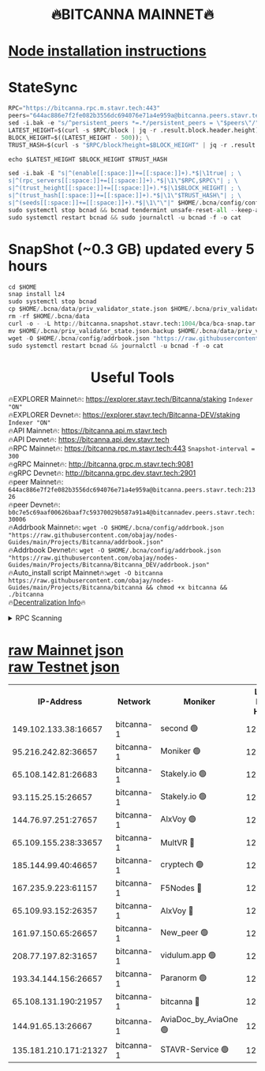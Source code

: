 <h1 align="center"> 🔥BITCANNA MAINNET🔥</h1>


[Node installation instructions](https://github.com/obajay/nodes-Guides/tree/main/Projects/Bitcanna)
=

# StateSync
```python
RPC="https://bitcanna.rpc.m.stavr.tech:443"
peers="644ac886e7f2fe082b3556dc694076e71a4e959a@bitcanna.peers.stavr.tech:21326"
sed -i.bak -e "s/^persistent_peers *=.*/persistent_peers = \"$peers\"/" $HOME/.bcna/config/config.toml
LATEST_HEIGHT=$(curl -s $RPC/block | jq -r .result.block.header.height); \
BLOCK_HEIGHT=$((LATEST_HEIGHT - 500)); \
TRUST_HASH=$(curl -s "$RPC/block?height=$BLOCK_HEIGHT" | jq -r .result.block_id.hash)

echo $LATEST_HEIGHT $BLOCK_HEIGHT $TRUST_HASH

sed -i.bak -E "s|^(enable[[:space:]]+=[[:space:]]+).*$|\1true| ; \
s|^(rpc_servers[[:space:]]+=[[:space:]]+).*$|\1\"$RPC,$RPC\"| ; \
s|^(trust_height[[:space:]]+=[[:space:]]+).*$|\1$BLOCK_HEIGHT| ; \
s|^(trust_hash[[:space:]]+=[[:space:]]+).*$|\1\"$TRUST_HASH\"| ; \
s|^(seeds[[:space:]]+=[[:space:]]+).*$|\1\"\"|" $HOME/.bcna/config/config.toml
sudo systemctl stop bcnad && bcnad tendermint unsafe-reset-all --keep-addr-book
sudo systemctl restart bcnad && sudo journalctl -u bcnad -f -o cat
```
# SnapShot (~0.3 GB) updated every 5 hours
```python
cd $HOME
snap install lz4
sudo systemctl stop bcnad
cp $HOME/.bcna/data/priv_validator_state.json $HOME/.bcna/priv_validator_state.json.backup
rm -rf $HOME/.bcna/data
curl -o - -L http://bitcanna.snapshot.stavr.tech:1004/bca/bca-snap.tar.lz4 | lz4 -c -d - | tar -x -C $HOME/.bcna --strip-components 2
mv $HOME/.bcna/priv_validator_state.json.backup $HOME/.bcna/data/priv_validator_state.json
wget -O $HOME/.bcna/config/addrbook.json "https://raw.githubusercontent.com/obajay/nodes-Guides/main/Projects/Bitcanna/addrbook.json"
sudo systemctl restart bcnad && journalctl -u bcnad -f -o cat
```

 <h1 align="center"> Useful Tools</h1>

🔥EXPLORER Mainnet🔥:    https://explorer.stavr.tech/Bitcanna/staking          `Indexer "ON"` \
🔥EXPLORER Devnet🔥:     https://explorer.stavr.tech/Bitcanna-DEV/staking     `Indexer "ON"` \
🔥API Mainnet🔥:         https://bitcanna.api.m.stavr.tech \
🔥API Devnet🔥:          https://bitcanna.api.dev.stavr.tech \
🔥RPC Mainnet🔥:         https://bitcanna.rpc.m.stavr.tech:443         `Snapshot-interval = 300` \
🔥gRPC Mainnet🔥:        http://bitcanna.grpc.m.stavr.tech:9081 \
🔥gRPC Devnet🔥:         http://bitcanna.grpc.dev.stavr.tech:2901 \
🔥peer Mainnet🔥:        `644ac886e7f2fe082b3556dc694076e71a4e959a@bitcanna.peers.stavr.tech:21326` \
🔥peer Devnet🔥:         `b0c7e5c69aaf00626baaf7c59370029b587a91a4@bitcannadev.peers.stavr.tech:30006` \
🔥Addrbook Mainnet🔥:    ```wget -O $HOME/.bcna/config/addrbook.json "https://raw.githubusercontent.com/obajay/nodes-Guides/main/Projects/Bitcanna/addrbook.json"``` \
🔥Addrbook Devnet🔥:    ```wget -O $HOME/.bcna/config/addrbook.json "https://raw.githubusercontent.com/obajay/nodes-Guides/main/Projects/Bitcanna/Bitcanna_DEV/addrbook.json"``` \
🔥Auto_install script Mainnet🔥:```wget -O bitcanna https://raw.githubusercontent.com/obajay/nodes-Guides/main/Projects/Bitcanna/bitcanna && chmod +x bitcanna && ./bitcanna``` \
🔥[Decentralization Info](https://github.com/obajay/StateSync-snapshots/tree/main/Projects/Bitcanna/Decentralization)🔥


<details>
<summary>RPC Scanning</summary>

<h2 align="center"> We scan nodes in real time every 4 hours. And we provide the final result of RPC endpoints.
We cannot influence the operation of these nodes in any way. </h2>


```python
If Voting Power is higher than 0 --> then the Node is a validator of the network and may be subject to attack and be a potential threat to the chain.
```
```python
We marked such validators with a red symbol
```

</details>

[raw Mainnet json](https://rpc-check.bcam.stavr.tech/bcam/rpc-bcam-result.json) \
[raw Testnet json](https://github.com/obajay/StateSync-snapshots/tree/main/Projects/Bitcanna/Rpc-Check-Testnet)
=



<table><tr><th>IP-Address</th><th>Network</th><th>Moniker</th><th>Latest Block Height</th><th>Earliest Block Height</th><th>Catching Up</th><th>Tx Index</th><th>Voting Power</th><th>Scan Time</th></tr><tr><td>149.102.133.38:16657</td><td>bitcanna-1</td><td>second 🟢</td><td>12843486</td><td>1</td><td>False</td><td>on</td><td>0</td><td>2024-03-03T09:24:23.334475198UTC</td></tr><tr><td>95.216.242.82:36657</td><td>bitcanna-1</td><td>Moniker 🟢</td><td>12843475</td><td>5776907</td><td>False</td><td>on</td><td>0</td><td>2024-03-03T09:23:20.042335558UTC</td></tr><tr><td>65.108.142.81:26683</td><td>bitcanna-1</td><td>Stakely.io 🟢</td><td>12843479</td><td>6152001</td><td>False</td><td>on</td><td>0</td><td>2024-03-03T09:23:43.256160980UTC</td></tr><tr><td>93.115.25.15:26657</td><td>bitcanna-1</td><td>Stakely.io 🟢</td><td>12843478</td><td>6520001</td><td>False</td><td>on</td><td>0</td><td>2024-03-03T09:23:38.842918877UTC</td></tr><tr><td>144.76.97.251:27657</td><td>bitcanna-1</td><td>AlxVoy 🟢</td><td>12843484</td><td>8805201</td><td>False</td><td>on</td><td>0</td><td>2024-03-03T09:24:12.800561400UTC</td></tr><tr><td>65.109.155.238:33657</td><td>bitcanna-1</td><td>MultVR 🔴</td><td>12843480</td><td>9933415</td><td>False</td><td>on</td><td>353783</td><td>2024-03-03T09:23:50.824317178UTC</td></tr><tr><td>185.144.99.40:46657</td><td>bitcanna-1</td><td>cryptech 🟢</td><td>12843474</td><td>11528001</td><td>False</td><td>on</td><td>0</td><td>2024-03-03T09:23:15.659528430UTC</td></tr><tr><td>167.235.9.223:61157</td><td>bitcanna-1</td><td>F5Nodes 🔴</td><td>12843481</td><td>12084001</td><td>False</td><td>on</td><td>570</td><td>2024-03-03T09:23:53.103321365UTC</td></tr><tr><td>65.109.93.152:26357</td><td>bitcanna-1</td><td>AlxVoy 🔴</td><td>12843486</td><td>12109301</td><td>False</td><td>on</td><td>1391814</td><td>2024-03-03T09:24:23.864054234UTC</td></tr><tr><td>161.97.150.65:26657</td><td>bitcanna-1</td><td>New_peer 🟢</td><td>12843479</td><td>12254001</td><td>False</td><td>on</td><td>0</td><td>2024-03-03T09:23:43.537492403UTC</td></tr><tr><td>208.77.197.82:31657</td><td>bitcanna-1</td><td>vidulum.app 🟢</td><td>12843480</td><td>12386934</td><td>False</td><td>on</td><td>0</td><td>2024-03-03T09:23:46.355490503UTC</td></tr><tr><td>193.34.144.156:26657</td><td>bitcanna-1</td><td>Paranorm 🟢</td><td>12843482</td><td>12697701</td><td>False</td><td>on</td><td>0</td><td>2024-03-03T09:23:59.736930163UTC</td></tr><tr><td>65.108.131.190:21957</td><td>bitcanna-1</td><td>bitcanna 🔴</td><td>12843482</td><td>12743482</td><td>False</td><td>on</td><td>419473</td><td>2024-03-03T09:23:57.473404254UTC</td></tr><tr><td>144.91.65.13:26667</td><td>bitcanna-1</td><td>AviaDoc_by_AviaOne 🟢</td><td>12843483</td><td>12837101</td><td>False</td><td>on</td><td>0</td><td>2024-03-03T09:24:08.165058343UTC</td></tr><tr><td>135.181.210.171:21327</td><td>bitcanna-1</td><td>STAVR-Service 🟢</td><td>12843484</td><td>12840001</td><td>False</td><td>on</td><td>0</td><td>2024-03-03T09:24:12.573885344UTC</td></tr></table>
